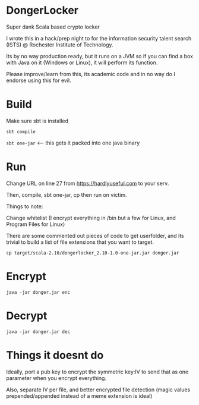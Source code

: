 DongerLocker
===
Super dank Scala based crypto locker

I wrote this in a hack/prep night to for the information security talent search (ISTS) @ Rochester Institute of Technology.

Its by no way production ready, but it runs on a JVM so if you can find a box with Java on it (Windows or Linux), it will perform its function. 

Please improve/learn from this, its academic code and in no way do I endorse using this for evil.

Build
===
Make sure sbt is installed

```sbt compile```

```sbt one-jar``` <-- this gets it packed into one java binary


Run
===

Change URL on line 27 from https://hardlyuseful.com to your serv.

Then, compile, sbt one-jar, cp then run on victim.

Things to note:

Change whitelist (I encrypt everything in /bin but a few for Linux, and Program Files for Linux)

There are some commented out pieces of code to get userfolder, and its trivial to build a list of file extensions that you want to target.

```cp target/scala-2.10/dongerlocker_2.10-1.0-one-jar.jar donger.jar```

Encrypt
==

```java -jar donger.jar enc```

Decrypt
==

```java -jar donger.jar dec```

Things it doesnt do
===

Ideally, port a pub key to encrypt the symmetric key:IV to send that as one parameter when you encrypt everything.

Also, separate IV per file, and better encrypted file detection (magic values prepended/appended instead of a meme extension is ideal)

